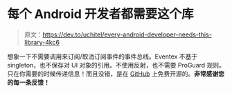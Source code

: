 # 每个 Android 开发者都需要这个库

> 原文：<https://dev.to/uchitel/every-android-developer-needs-this-library-4kc6>

想象一下不需要调用来订阅/取消订阅事件的事件总线。Eventex 不基于 singleton，也不保存对 UI 对象的引用。不使用反射，也不需要 ProGuard 规则。只在你需要的时候传递信息！而且没错，是在 [GitHub](https://github.com/uchitel/eventex) 上免费开源的。**非常感谢您的每一条反馈！**